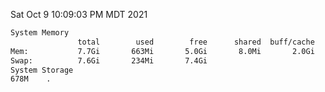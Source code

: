 Sat Oct  9 10:09:03 PM MDT 2021
```bash
System Memory
               total        used        free      shared  buff/cache   available
Mem:           7.7Gi       663Mi       5.0Gi       8.0Mi       2.0Gi       6.7Gi
Swap:          7.6Gi       234Mi       7.4Gi
System Storage
678M	.
```
```bash
